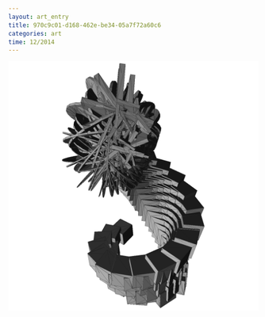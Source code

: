 ```yaml
---
layout: art_entry 
title: 970c9c01-d168-462e-be34-05a7f72a60c6
categories: art
time: 12/2014
---
```

<img src='/images/art/02.png' alt='970c9c01-d168-462e-be34-05a7f72a60c6'>
